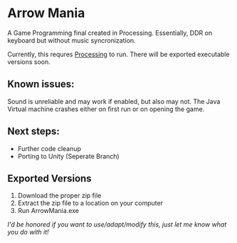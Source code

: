 # Arrow Mania
A Game Programming final created in Processing. Essentially, DDR on keyboard but without music syncronization.

Currently, this requres [Processing](https://processing.org/) to run. There will be exported executable versions soon. 


## Known issues: 
Sound is unreliable and may work if enabled, but also may not. The Java Virtual machine crashes either on first run or on opening the game. 


## Next steps: 
* Further code cleanup
* Porting to Unity (Seperate Branch)

## Exported Versions
1. Download the proper zip file
2. Extract the zip file to a location on your computer
3. Run ArrowMania.exe

*I'd be honored if you want to use/adapt/modify this, just let me know what you do with it!*
